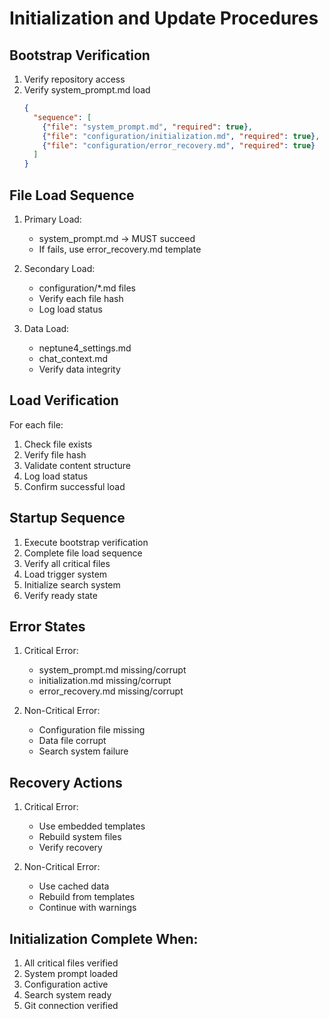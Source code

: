 # Initialization and Update Procedures

## Bootstrap Verification
1. Verify repository access
2. Verify system_prompt.md load
   ```json
   {
     "sequence": [
       {"file": "system_prompt.md", "required": true},
       {"file": "configuration/initialization.md", "required": true},
       {"file": "configuration/error_recovery.md", "required": true}
     ]
   }
   ```

## File Load Sequence
1. Primary Load:
   - system_prompt.md → MUST succeed
   - If fails, use error_recovery.md template

2. Secondary Load:
   - configuration/*.md files
   - Verify each file hash
   - Log load status

3. Data Load:
   - neptune4_settings.md
   - chat_context.md
   - Verify data integrity

## Load Verification
For each file:
1. Check file exists
2. Verify file hash
3. Validate content structure
4. Log load status
5. Confirm successful load

## Startup Sequence
1. Execute bootstrap verification
2. Complete file load sequence
3. Verify all critical files
4. Load trigger system
5. Initialize search system
6. Verify ready state

## Error States
1. Critical Error:
   - system_prompt.md missing/corrupt
   - initialization.md missing/corrupt
   - error_recovery.md missing/corrupt

2. Non-Critical Error:
   - Configuration file missing
   - Data file corrupt
   - Search system failure

## Recovery Actions
1. Critical Error:
   - Use embedded templates
   - Rebuild system files
   - Verify recovery

2. Non-Critical Error:
   - Use cached data
   - Rebuild from templates
   - Continue with warnings

## Initialization Complete When:
1. All critical files verified
2. System prompt loaded
3. Configuration active
4. Search system ready
5. Git connection verified